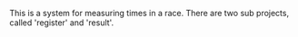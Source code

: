 
This is a system for measuring times in a race. There are two sub projects, called 'register' and 'result'.



